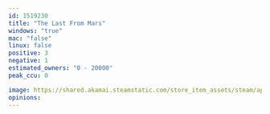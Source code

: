 ```yaml
---
id: 1519230
title: "The Last From Mars"
windows: "true"
mac: "false"
linux: false
positive: 3
negative: 1
estimated_owners: "0 - 20000"
peak_ccu: 0

image: https://shared.akamai.steamstatic.com/store_item_assets/steam/apps/1519230/header.jpg?t=1646830206
opinions:
---
```

